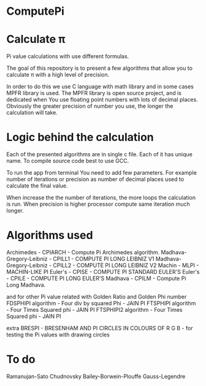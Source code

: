 # ComputePi

# Calculate π

Pi value calculations with use different formulas.

The goal of this repository is to present a few algorithms that allow you to calculate π with a high level of precision.

In order to do this we use C language with math library and in some cases MPFR library is used. The MPFR library is open source project, and is dedicated when You use floating point numbers with lots of decimal places. Obviously the greater precision of number you use, the longer the calculation will take.

# Logic behind the calculation

Each of the presented algorithms are in single c file. Each of it has unique name.
To compile source code best to use GCC.

To run the app from terminal You need to add few parameters. For example number of iterations or precision as number of decimal places used to calculate the final value.

When increase the the number of iterations, the more loops the calculation is run. When precision is higher processor compute same iteration much longer.

# Algorithms used

Archimedes - CPIARCH - Compute Pi Archimedes algorithm.
Madhava-Gregory-Leibniz - CPILL1 - COMPUTE PI LONG LEIBNIZ V1 
Madhava-Gregory-Leibniz - CPILL2 - COMPUTE PI LONG LEIBNIZ V2
Machin - MLPI - MACHIN-LIKE PI
Euler's - CPISE - COMPUTE PI STANDARD EULER'S
Euler's - CPILE - COMPUTE PI LONG EULER'S
Madhava - CPILM - Compute Pi Long Madhava.

and for other Pi value related with Golden Ratio and Golden Phi number
FDSPHIPI algorithm - Four div by squared Phi - JAIN PI
FTSPHIPI algorithm - Four Times Squared phi - JAIN PI
FTSPHIPI2 algorithm - Four Times Squared phi - JAIN PI

extra
BRESPI - BRESENHAM AND PI CIRCLES IN COLOURS OF R G B - for testing the Pi values with drawing circles

# To do

Ramanujan-Sato
Chudnovsky
Bailey-Borwein-Plouffe
Gauss-Legendre

